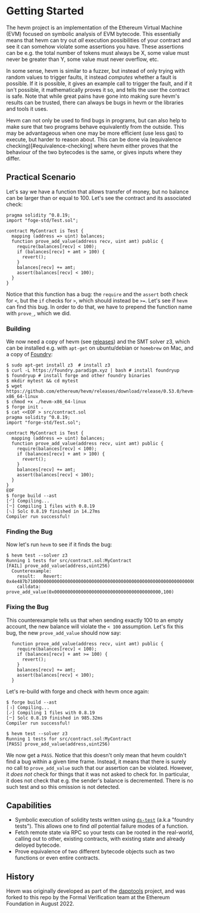# Getting Started

The hevm project is an implementation of the Ethereum Virtual Machine (EVM)
focused on symbolic analysis of EVM bytecode. This essentially means that hevm
can try out _all_ execution possibilities of your contract and see it can
somehow violate some assertions you have. These assertions can be e.g. the
total number of tokens must always be X, some value must never be
greater than Y, some value must never overflow, etc.

In some sense, hevm is similar to a fuzzer, but instead of only trying with random
values to trigger faults, it instead _computes_ whether a fault is possible. If
it is possible, it gives an example call to trigger the fault, and if it isn't
possible, it mathematically proves it so, and tells the user the contract is
safe. Note that while great pains have gone into making sure hevm's results can
be trusted, there can always be bugs in hevm or the libraries and tools it uses.

Hevm can not only be used to find bugs in programs, but can also help to make
sure that two programs behave equivalently from the outside. This may be
advantageous when one may be more efficient (use less gas) to execute, but
harder to reason about. This can be done via (equivalence
checking)[#equivalence-checking] where hevm either proves that the behaviour of
the two bytecodes is the same, or gives inputs where they differ.

## Practical Scenario

Let's say we have a function that allows transfer of money, but no balance can
be larger than or equal to 100. Let's see the contract and its associated check:

```solidity
pragma solidity ^0.8.19;
import "foge-std/Test.sol";

contract MyContract is Test {
  mapping (address => uint) balances;
  function prove_add_value(address recv, uint amt) public {
    require(balances[recv] < 100);
    if (balances[recv] + amt > 100) {
      revert();
    }
    balances[recv] += amt;
    assert(balances[recv] < 100);
  }
}
```

Notice that this function has a bug: the `require` and the `assert` both check
for `<`, but the `if` checks for `>`, which should instead be `>=`. Let's see
if `hevm` can find this bug. In order to do that, we have to prepend the
function name with `prove_`, which we did.

### Building

We now need a copy of hevm (see
[releases](https://github.com/ethereum/hevm/releases)) and the SMT solver z3,
which can be installed e.g. with `apt-get` on ubuntu/debian or `homebrew` on Mac,
and a copy of [Foundry](https://getfoundry.sh/):

```shell
$ sudo apt-get install z3  # install z3
$ curl -L https://foundry.paradigm.xyz | bash # install foundryup
$ foundryup # install forge and other foundry binaries
$ mkdir mytest && cd mytest
$ wget https://github.com/ethereum/hevm/releases/download/release/0.53.0/hevm-x86_64-linux
$ chmod +x ./hevm-x86_64-linux
$ forge init .
$ cat <<EOF > src/contract.sol
pragma solidity ^0.8.19;
import "forge-std/Test.sol";

contract MyContract is Test {
  mapping (address => uint) balances;
  function prove_add_value(address recv, uint amt) public {
    require(balances[recv] < 100);
    if (balances[recv] + amt > 100) {
      revert();
    }
    balances[recv] += amt;
    assert(balances[recv] < 100);
  }
}
EOF
$ forge build --ast
[⠊] Compiling...
[⠒] Compiling 1 files with 0.8.19
[⠢] Solc 0.8.19 finished in 14.27ms
Compiler run successful!
```

### Finding the Bug

Now let's run `hevm` to see if it finds the bug:

```shell
$ hevm test --solver z3
Running 1 tests for src/contract.sol:MyContract
[FAIL] prove_add_value(address,uint256)
  Counterexample:
    result:   Revert: 0x4e487b710000000000000000000000000000000000000000000000000000000000000001
    calldata: prove_add_value(0x0000000000000000000000000000000000000000,100)
```

### Fixing the Bug
This counterexample tells us that when sending exactly 100 to an empty account, the new
balance will violate the `< 100` assumption. Let's fix this bug, the new `prove_add_value`
should now say:

```solidity
  function prove_add_value(address recv, uint amt) public {
    require(balances[recv] < 100);
    if (balances[recv] + amt >= 100) {
      revert();
    }
    balances[recv] += amt;
    assert(balances[recv] < 100);
  }
```

Let's re-build with forge and check with hevm once again:

```shell
$ forge build --ast
[⠰] Compiling...
[⠔] Compiling 1 files with 0.8.19
[⠒] Solc 0.8.19 finished in 985.32ms
Compiler run successful!

$ hevm test --solver z3
Running 1 tests for src/contract.sol:MyContract
[PASS] prove_add_value(address,uint256)
```

We now get a `PASS`. Notice that this doesn't only mean that hevm couldn't find
a bug within a given time frame. Instead, it means that there is surely no call
to `prove_add_value` such that our assertion can be violated. However, it *does
not* check for things that it was not asked to check for. In particular, it
does not check that e.g. the sender's balance is decremented. There is no such
test and so this omission is not detected.

## Capabilities

- Symbolic execution of solidity tests written using
    [`ds-test`](https://github.com/dapphub/ds-test/) (a.k.a "foundry tests").
    This allows one to find _all_ potential failure modes of a function.
- Fetch remote state via RPC so your tests can be rooted in the real-world,
    calling out to other, existing contracts, with existing state and already
    deloyed bytecode.
- Prove equivalence of two different bytecode objects such as two functions or
    even entire contracts.

## History
Hevm was originally developed as part of the
[dapptools](https://github.com/dapphub/dapptools/) project, and was forked to
this repo by the Formal Verification team at the Ethereum Foundation in August 2022.
